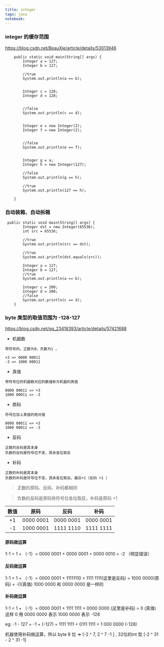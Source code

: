 ```yaml
---
title: integer
tags: java
notebook: 
---
```


### integer 的缓存范围

https://blog.csdn.net/BeauXie/article/details/53013946



```
    public static void main(String[] args) {
        Integer a = 127;
        Integer b = 127;

        //true
        System.out.println(a == b);


        Integer c = 128;
        Integer d = 128;


        //false
        System.out.println(c == d);


        Integer e = new Integer(2);
        Integer f = new Integer(2);


        //false
        System.out.println(e == f);


        Integer g = a;
        Integer h = new Integer(127);

        //false
        System.out.println(g == h);

        //true
        System.out.println(127 == h);

    }
```


### 自动装箱、自动拆箱
```
 public static void main(String[] args) {
        Integer dst = new Integer(65536);
        int src = 65536;

        //true
        System.out.println(src == dst);

        //true
        System.out.println(dst.equals(src));

        Integer a = 127;
        Integer b = 127;
        //true
        System.out.println(a == b);

        Integer c = 200;
        Integer d = 200;
        //false
        System.out.println(c == d);
    }
```


### byte 类型的取值范围为 -128-127

https://blog.csdn.net/qq_23418393/article/details/57421688

- 机器数
```
带符号的。正数为0，负数为1 。

+3 => 0000 00011
-3 => 1000 00011
```

- 真值
```
带符号位的机器数对应的数值称为机器的真值

0000 00011 => +3
1000 00011 => -3
``` 
- 原码 
```
符号位加上真值的绝对值

0000 00011 => +3
1000 00011 => -3
```
- 反码 
```
正数的反码是其本身
负数的反码是符号位不变，其余各位取反
```

- 补码
```
正数的补码是其本身
负数的补码是符号位不变，其余各位取反。最后+1（反码 +1 ）
```



> 正数的原码、反码、补码都相同

> 负数的反码是原码除符号位各位取反，补码是原码 +1 

|数值|原码|反码|补码|
| :---: | :---: | :---: | :---: |
| +1 |  0000 0001 | 0000 0001 | 0000 0001|
|  -1 |  1000 0001 | 1111 1110 | 1111 1111| 


#### 原码做运算

1-1  = 1 + （-1）= 0000 0001 + 0000 0001 = 0000 0010 = -2 （明显错误）
#### 反码做运算
1-1  = 1 + （-1）= 0000 0001 + 11111110 = 1111 1111(这里是反码) = 1000 0000(原码) = -0(真值)   1000 0000 和 0000 0000 是一样的 
 
#### 补码做运算
1-1 = 1 + （-1）= 0000 0001 + 1111 1111 = 0000 0000 (这里是补码) = 0 (真值)  这样 0  用 0000 0000 表示    1000 0000 表示 -128


eg: -1 - 127 = -1 + (-127) = 1111 1111 + 0111 1111 = 1 000 0000 (-128)  


机器使用补码做运算，所以  byte 8 位 =>  [-2 ^ 7, 2 ^ 7 -1 ] , 32位的int 型 [-2 ^ 31 - 2 ^ 31 -1]
